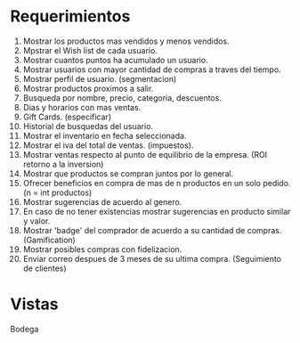 # Requerimientos

1. Mostrar los productos mas vendidos y menos vendidos.
2. Mpstrar el Wish list de cada usuario.
3. Mostrar cuantos puntos ha acumulado un usuario.
4. Mostrar usuarios con mayor cantidad de compras a traves del tiempo.
5. Mostrar perfil de usuario. (segmentacion)
6. Mostrar productos proximos a salir.
7. Busqueda por nombre, precio, categoria, descuentos.
8. Dias y horarios con mas ventas.
9. Gift Cards. (especificar)
10. Historial de busquedas del usuario.
11. Mostrar el inventario en fecha seleccionada.
12. Mostrar el iva del total de ventas. (impuestos). 
13. Mostrar ventas respecto al punto de equilibrio de la empresa. (ROI retorno a la inversion)
14. Mostrar que productos se compran juntos por lo general.
15. Ofrecer beneficios en compra de mas de n productos en un solo pedido. (n = int productos)
16. Mostrar sugerencias de acuerdo al genero.
17. En caso de no tener existencias mostrar sugerencias en producto similar y valor.
18. Mostrar 'badge' del comprador de acuerdo a su cantidad de compras. (Gamification)
19. Mostrar posibles compras con fidelizacion.
20. Enviar correo despues de 3 meses de su ultima compra. (Seguimiento de clientes)

# Vistas

Bodega


